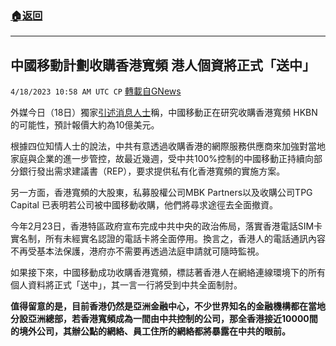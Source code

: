 ###  [:house:返回](README.md)
---


## 中國移動計劃收購香港寬頻  港人個資將正式「送中」
`4/18/2023 10:58 AM UTC CP` [轉載自GNews](https://gnews.org/articles/1234167)

外媒今日（18日）獨家[引述消息人士](https://www.ibtimes.com/exclusive-china-mobile-explores-acquiring-hong-kong-telecom-firm-hkbn-sources-3686857)稱，中國移動正在研究收購香港寬頻 HKBN 的可能性，預計報價大約為10億美元。

  

根據四位知情人士的說法，中共有意透過收購香港的網際服務供應商來加強對當地家庭與企業的進一步管控，故最近幾週，受中共100%控制的中國移動正持續向部分銀行發出需求建議書（REP），要求提供私有化香港寬頻的實施方案。

  

另一方面，香港寬頻的大股東，私募股權公司MBK Partners以及收購公司TPG Capital 已表明若公司被中國移動收購，他們將尋求途徑去全面撤資。

  

今年2月23日，香港特區政府宣布完成中共中央的政治佈局，落實香港電話SIM卡實名制，所有未經實名認證的電話卡將全面停用。換言之，香港人的電話通訊內容不再受基本法保護，港府亦不需要再透過法庭申請就可隨時監視。

  

如果接下來，中國移動成功收購香港寬頻，標誌著香港人在網絡連線環境下的所有個人資料將正式「送中」，其一言一行將受到中共全面制肘。

  

**值得留意的是，目前香港仍然是亞洲金融中心，不少世界知名的金融機構都在當地分設亞洲總部，若香港寬頻成為一間由中共控制的公司，那全香港接近10000間的境外公司，其辦公點的網絡、員工住所的網絡都將暴露在中共的眼前。**
